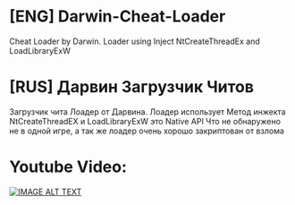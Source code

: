 # [ENG] Darwin-Cheat-Loader
Cheat Loader by Darwin. Loader using Inject NtCreateThreadEx and LoadLibraryExW 

# [RUS] Дарвин Загрузчик Читов
Загрузчик чита Лоадер от Дарвина. Лоадер использует Метод инжекта NtCreateThreadEX и LoadLibraryExW это Native API 
Что не обнаружено не в одной игре, а так же лоадер очень хорошо закриптован от взлома

# Youtube Video:
[![IMAGE ALT TEXT](http://img.youtube.com/vi/vePxaubtDt0/0.jpg)](http://www.youtube.com/watch?v=vePxaubtDt0 "Darwin Cheat Loader")
